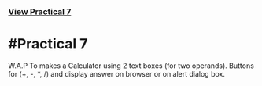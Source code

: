 ### [View Practical 7](http://s1d130050131516.github.io/wt/Prac7/)

#Practical 7
============
W.A.P To makes a Calculator using 2 text boxes (for two operands). Buttons for (+, -, *, /) and display answer on browser or on alert dialog box. 
